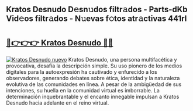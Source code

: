 ## Kratos Desnudo D𝚎sn𝚞dos filtr𝚊dos - Parts-dKb Vid𝚎os filtr𝚊dos - N𝚞evas f𝚘tos atr𝚊ctivas 441rI

# <h2><a href="http://mbaeei.tromn.icu/?c=Kratos+Desnudo">🔗👉👉👉 Kratos Desnudo 🔗🔗</a></h2>

[![Kratos Desnudo nuevo](https://i.imgur.com/pEAQMta.gif)](http://mbaeei.tromn.icu/?c=Kratos+Desnudo)
Kratos Desnudo, una persona multifacética y provocativa, desafía la descripción simple. Su uso pionero de los medios digitales para la autoexpresión ha cautivado y enfurecido a los observadores, generando debates sobre ética, identidad y la naturaleza evolutiva de las comunidades en línea. A pesar de la ambigüedad de sus intenciones, su huella en la comunidad virtual es imborrable. La determinación inquebrantable y el encanto innegable impulsan a Kratos Desnudo hacia adelante en el reino virtual.
